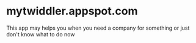 mytwiddler.appspot.com
========
This app may helps you when you need a company for something or just don't know what to do now
